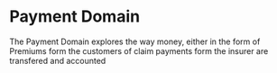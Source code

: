 # Payment Domain

The Payment Domain explores the way money, either in the form of Premiums form the customers of claim payments form the insurer are transfered and accounted